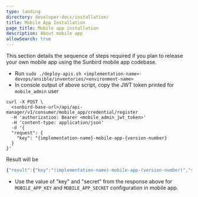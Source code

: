 ```yaml
---
type: landing
directory: developer-docs/installation/
title: Mobile App Installation
page_title: Mobile app installation
description: About mobile app
allowSearch: true
---
```

This section details the sequence of steps required if you plan to release your own mobile app using the Sunbird mobile app codebase.

- Run `sudo ./deploy-apis.sh <implementation-name>-devops/ansible/inventories/<environment-name>`
- In console output of above script, copy the JWT token printed for `mobile_admin` user

```
curl -X POST \
  <sunbird-base-url>/api/api-manager/v1/consumer/mobile_app/credential/register 
  -H 'authorization: Bearer <mobile_admin_jwt_token>' 
  -H 'content-type: application/json' 
  -d '{
  "request": {
    "key": "{implementation-name}-mobile-app-{version-number}
  }
}'
```

Result will be

```js
{"result":{"key":"(implementation-name)-mobile-app-(version-number)","secret":"(secret)"}}
```

- Use the value of "key" and "secret" from the response above for `MOBILE_APP_KEY` and `MOBILE_APP_SECRET` configuration in mobile app.
